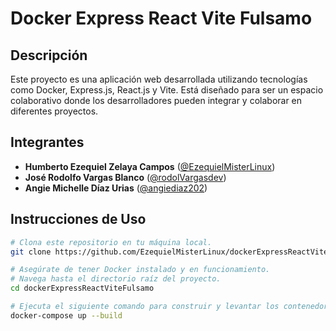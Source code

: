 # Docker Express React Vite Fulsamo

## Descripción
Este proyecto es una aplicación web desarrollada utilizando tecnologías como Docker, Express.js, React.js y Vite. Está diseñado para ser un espacio colaborativo donde los desarrolladores pueden integrar y colaborar en diferentes proyectos.

## Integrantes
- **Humberto Ezequiel Zelaya Campos** ([@EzequielMisterLinux](https://github.com/EzequielMisterLinux))
- **José Rodolfo Vargas Blanco** ([@rodolVargasdev](https://github.com/rodolVargasdev))
- **Angie Michelle Díaz Urias** ([@angiediaz202](https://github.com/angiediaz202))

## Instrucciones de Uso
```bash
# Clona este repositorio en tu máquina local.
git clone https://github.com/EzequielMisterLinux/dockerExpressReactViteFulsamo.git

# Asegúrate de tener Docker instalado y en funcionamiento.
# Navega hasta el directorio raíz del proyecto.
cd dockerExpressReactViteFulsamo

# Ejecuta el siguiente comando para construir y levantar los contenedores:
docker-compose up --build

